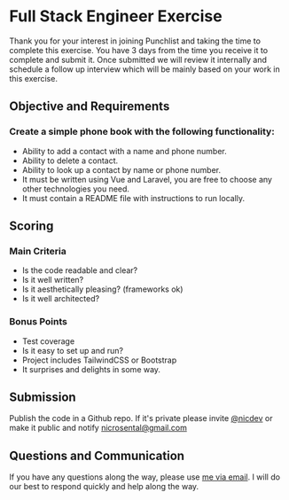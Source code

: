 # Full Stack Engineer Exercise

Thank you for your interest in joining Punchlist and taking the time to complete this exercise. You have 3 days from the time you receive it to complete and submit it. Once submitted we will review it internally and schedule a follow up interview which will be mainly based on your work in this exercise.

## Objective and Requirements

### Create a simple phone book with the following functionality:

* Ability to add a contact with a name and phone number.
* Ability to delete a contact.
* Ability to look up a contact by name or phone number.
* It must be written using Vue and Laravel, you are free to choose any other technologies you need.
* It must contain a README file with instructions to run locally.

## Scoring

### Main Criteria
* Is the code readable and clear?
* Is it well written?
* Is it aesthetically pleasing? (frameworks ok)
* Is it well architected?

### Bonus Points
* Test coverage
* Is it easy to set up and run?
* Project includes TailwindCSS or Bootstrap
* It surprises and delights in some way.

## Submission
Publish the code in a Github repo. If it's private please invite [@nicdev](https://github.com/nicdev) or make it public and notify [nicrosental@gmail.com](mailto:nicrosental.com)

## Questions and Communication
If you have any questions along the way, please use [me via email](mailto:nicrosental@gmail.com). I will do our best to respond quickly and help along the way.